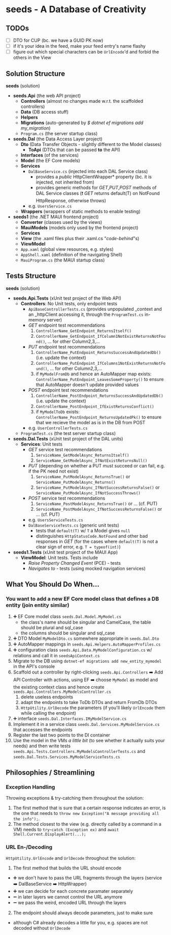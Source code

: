 # seeds - A Database of Creativity
## TODOs
- [ ] DTO for CUP (bc. we have a GUID PK now)
- [ ] if it's your idea in the feed, make your feed entry's name flashy
- [ ] figure out which special characters can be `UrlEncode`'d and forbid the others in the View
## Solution Structure
**seeds** (solution)
- **seeds.Api** (the web API project)
  - **Controllers**
    (almost no changes made w.r.t. the scaffolded controllers)
  - **Data** (DB access stuff)
  - **Helpers**
  - **Migrations** (auto-generated by *$ dotnet ef migrations add my_migration*)
  - `Program.cs` (the server startup class)
- **seeds.Dal** (the Data Access Layer project)
  - **Dto** (Data Transfer Objects - slightly different to the Model classes)
    - **ToApi** (DTOs that can be passed **to** the API)
  - **Interfaces** (of the services)
  - **Model** (the EF Core models)
  - **Services**
    - `DalBaseService.cs` (injected into each DAL Service class)
      - provides a *public* HttpClientWrapper* property (bc. it is injected, not inherited from)
      - provides generic methods for *GET*,*PUT*,*POST* methods of DAL Service classes (:exclamation: *GET* returns default(T) on NotFound HttpResponse, otherwise throws)
    - e.g. `UsersService.cs`
  - **Wrappers** (wrappers of static methods to enable testing)
- **seeds1** (the .NET MAUI frontend project)
  - **Converter** (classes used by the views)
  - **MauiModels** (models only used by the frontend project)
  - **Services**
  - **View** (the .xaml files plus their .xaml.cs "*code-behind*"s)
  - **ViewModel**
  - `App.xaml` (global view resources, e.g. styles)
  - `AppShell.xaml` (definition of the navigating Shell)
  - `MauiProgram.cs` (the MAUI startup class)
 
## Tests Structure
**seeds** (solution)
- **seeds.Api.Tests** (xUnit test project of the Web API)
  - **Controllers**: No Unit tests, only endpoint tests
    - `ApiBaseControllerTests.cs` (provides unpopulated _context and an _httpClient accessing it, through the `ProgramTest.cs` in-memory server)
    - *GET* endpoint test recommendations
      1. `ControllerName_GetEndpoint_ReturnsItself()`
      2. `ControllerName_GetEndpoint_IfColumn1NotExistReturnsNotFound()`, ... for other Column2,3,...
    - *PUT* endpoint test recommendations
      1. `ControllerName_PutEndpoint_ReturnsSuccessAndUpdatedDb()` (i.e. update the context)
      2. `ControllerName_PutEndpoint_IfColumns1NotExistReturnsNotFound()`, ... for other Column2,3,...
      3. if `MyModelFromDb` and hence an AutoMapper map exists: `ControllerName_PutEndpoint_LeavesSomeProperty()` to ensure that AutoMapper doesn't update provided values
    - *POST* endpoint test recommendations
      1. `ControllerName_PostEndpoint_ReturnsSuccessAndUpdatedDb()` (i.e. update the context)
      2. `ControllerName_PostEndpoint_IfExistReturnsConflict()`
      3. if `MyModelToDb` exists: `ControllerName_PostEndpoint_ReturnsUpdatedPk()` to ensure that we recieve the model as is in the DB from POST
    - e.g. `UserControllerTests.cs`
  - `ProgramTest.cs` (the test server startup class)
- **seeds.Dal.Tests** (xUnit test project of the DAL units)
  - **Services**: Unit tests
    - *GET* service test recommendations
      1. `ServiceName_GetModelAsync_ReturnsItself()`
      2. `ServiceName_GetModelAsync_IfNotExistReturnsNull()`
    - *PUT* (depending on whether a PUT must succeed or can fail, e.g. if the PK need not exist)
      1. `ServiceName_PutModelAsync_ReturnsTrue()` or `ServiceName_PutModelAsync_Returns()`
      2. `ServiceName_PutModelAsync_IfNotSuccessReturnsFalse()` or `ServiceName_PutModelAsync_IfNotSuccessThrows()`
    - *POST* service test recommendations
      1. `ServiceName_PostModelAsync_ReturnsTrue()` or ... (cf. PUT)
      2. `ServiceName_PostModelAsync_IfNotSuccessReturnsFalse()` or ... (cf. PUT)
    - e.g. `UsersServiceTests.cs`
    - `DalBaseServiceTests.cs` (generic unit tests)
      - tests that `default(T)` w/ `T` a Model gives `null`
      - distinguishes `HttpStatusCode.NotFound` and other bad responses in *GET* (for the cases where `default(T)` is not a clear sign of error, e.g. `T = typeof(int)`)
- **seeds1.Tests** (xUnit test project of the MAUI App)
  - **ViewModel**: Unit tests. Tests include
    - *Raise Property Changed Event* (PCE) - tests
    - *Navigates to* - tests (using mocked navigation services)

## What You Should Do When...
### **You want to add a new EF Core model class that defines a DB entity** (join entity similar)
  1. :heavy_plus_sign: EF Core model class `seeds.Dal.Model.MyModel.cs`
     - the class's name should be singular and CamelCase, the table should be plural and sql_case
     - the columns should be singular and sql_case
  3. :heavy_plus_sign: DTO Model `MyModelDto.cs` somewhere appropriate in `seeds.Dal.Dto`
  4. :heavy_plus_sign: AutoMapper mappings in `seeds.Api.Helpers.AutoMapperProfiles.cs`
  5. :heavy_plus_sign: configuration class `seeds.Api.Data.MyModelConfiguration.cs` w/ relations and call it in `seedsApiContext.cs`
  6. Migrate to the DB using `dotnet-ef migrations add new_entity_mymodel` in the API's console
  7. Scaffold out a controller by right-clicking `seeds.Api.Controllers` :arrow_right: Add API Controller with actions, using EF :arrow_right: choose `MyModel` as model and the existing context class and hence create `seeds.Api.Controllers.MyModelsController.cs`
     1. delete useless endpoints
     2. adapt the endpoints to take ToDb DTOs and return FromDb DTOs
     3. `HttpUtility.UrlDecode` the parameters (if you'll likely `UrlEncode` them while calling the endpoint)
  9. :heavy_plus_sign: interface `seeds.Dal.Interfaces.IMyModelService.cs`
  10. Implement it in a service class `seeds.Dal.Services.MyModelService.cs` that accesses the endpoints
  11. Register the last two points to the DI container
  12. Use the model in the VMs *a little bit* (to see whether it actually suits your needs) and then write tests `seeds.Api.Tests.Controllers.MyModelsControllerTests.cs` and `seeds.Dal.Tests.Services.MyModelServiceTests.cs`

## Philosophies / Streamlining
### Exception Handling
Throwing exceptions & try-catching them throughout the solution:
1. The first method that is sure that a certain response indicates an error, is the one that needs to `throw new Exception("A message providing all the info");`.
2. The method closest to the view (e.g. directly called by a command in a VM) needs to `try`-`catch (Exception ex)` and `await Shell.Current.DisplayAlert(...);`

### URL En-/Decoding
`HttpUtility.UrlEncode` and `UrlDecode` throughout the solution:
1. The first method that builds the URL should encode
  - ➕ we don't have to pass the URL fragments through the layers (service ➡️ DalBaseService ➡️ HttpWrapper)
  - ➕ we can decide for each concrete paramater separately
  - ➖ in later layers we cannot control the URL anymore
  - ➖ we pass the weird, encoded URL through the layers
2. The endpoint should always decode parameters, just to make sure
  - although C# already decodes a little for you, e.g. spaces are not decoded without `UrlDecode`

